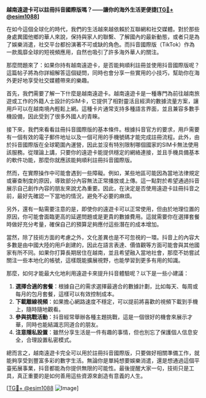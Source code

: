 **越南遠遊卡可以註冊抖音國際版嗎？——讓你的海外生活更便捷[[TG💪+ @esim1088](https://t.me/s/esim1088)]**

在如今這個全球化的時代，我們的生活越來越依賴於互聯網和社交媒體。對於那些身處異國他鄉的華人來說，保持與家人的聯繫、了解國內的最新動態，或者只是為了娛樂消遣，社交平台都扮演著不可或缺的角色。而抖音國際版（TikTok）作為一款風靡全球的短視頻應用，自然也吸引了許多海外華人的關注。

那麼問題來了：如果你持有越南遠遊卡，是否能夠順利註冊並使用抖音國際版呢？這篇帖子將為你詳細解答這個疑問，同時也會分享一些實用的小技巧，幫助你在海外更好地享受社交媒體帶來的樂趣。

首先，我們需要了解一下什麼是越南遠遊卡。越南遠遊卡是一種專門為前往越南旅遊或工作的外籍人士設計的SIM卡，它提供了相對靈活且經濟的數據流量方案，讓用戶可以在越南境內輕鬆上網。這種卡片通常支持多種語言界面，並且兼容多數手機設備，因此受到了很多外國人的青睞。

接下來，我們來看看註冊抖音國際版的基本條件。根據抖音官方的要求，用戶需要有一個有效的電子郵件地址以及一個可用的手機號碼才能完成註冊流程。此外，由於抖音國際版在全球範圍內運營，因此並沒有特別限制哪個國家的SIM卡無法使用該服務。從理論上講，只要你的遠遊卡能提供穩定的網絡連接，並且手機具備基本的軟件功能，那麼你就應該能夠順利註冊抖音國際版。

然而，在實際操作中可能會遇到一些障礙。例如，某些地區可能因為當地法律規定或審查制度的原因，導致部分內容無法正常播放或上傳。這一點對於希望通過抖音展示自己創作內容的朋友來說尤為重要。因此，在決定是否使用遠遊卡註冊抖音之前，最好先確認一下當地的情況，避免不必要的麻煩。

另外，還有一點需要注意的是，即使你的遠遊卡可以正常使用，但由於地理位置的原因，你可能會面臨更高的延遲問題或是更貴的數據費用。這就需要你在選擇套餐時做好充分考量，確保自己的預算足夠應付這些潛在的成本增加。

當然，除了技術方面的考慮之外，文化差異也是不可忽視的一環。抖音上的內容大多數是由中國大陸的用戶創建的，因此在語言表達、價值觀等方面可能會與其他國家有所不同。如果你打算長期居住在越南，並且希望融入當地社會，那麼不妨嘗試關注一些本地化的帳號，這樣既能擴展視野，也能學習到更多有用的知識。

那麼，如何才能最大化地利用遠遊卡來提升抖音體驗呢？以下是一些小建議：

1. **選擇合適的套餐**：根據自己的需求選擇最適合的數據計劃，比如每天、每周或每月的包月套餐，這樣可以有效控制成本。
2. **下載離線視頻**：如果擔心網路速度不穩定，可以提前將喜歡的視頻下載到手機上，隨時隨地觀看。
3. **參與挑戰活動**：抖音經常舉辦各種主題挑戰，這是一個很好的機會來展示才華，同時也能結識志同道合的朋友。
4. **注意隱私設置**：雖然分享生活是一件有趣的事情，但也別忘了保護個人信息安全，合理設置私密模式。

總而言之，越南遠遊卡完全可以用於註冊抖音國際版，只要做好相關準備工作，就能夠享受到豐富多彩的數字生活。無論你是單純想要娛樂消遣，還是想通過這個平臺拓展事業，抖音都能為你提供無限的可能性。最後提醒大家一句，技術只是工具，真正重要的是如何善用這些資源來創造有意義的人生。

[[TG💪+ @esim1088](https://t.me/s/esim1088) ![Image](https://i.postimg.cc/4NQfJmqS/Snipaste-2025-05-13-00-14-12.png)]